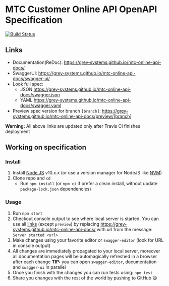 # MTC Customer Online API OpenAPI Specification

[![Build Status](https://travis-ci.org/grey-systems/mtc-online-api-docs.svg?branch=master)](https://travis-ci.org/grey-systems/mtc-online-api-docs)

## Links

- Documentation(ReDoc): https://grey-systems.github.io/mtc-online-api-docs/
- SwaggerUI: https://grey-systems.github.io/mtc-online-api-docs/swagger-ui/
- Look full spec:
  - JSON https://grey-systems.github.io/mtc-online-api-docs/swagger.json
  - YAML https://grey-systems.github.io/mtc-online-api-docs/swagger.yaml
- Preview spec version for branch `[branch]`: https://grey-systems.github.io/mtc-online-api-docs/preview/[branch]

**Warning:** All above links are updated only after Travis CI finishes deployment

## Working on specification

### Install

1.  Install [Node JS](https://nodejs.org/) v10.x.x (or use a version manager for NodeJS like [NVM](https://github.com/nvm-sh/nvm))
2.  Clone repo and `cd`
    - Run `npm install` (or `npm ci` if prefer a clean install, without update `package-lock.json` dependencies)

### Usage

1.  Run `npm start`
2.  Checkout console output to see where local server is started. You can use all [links](#links) (except `preview`) by replacing https://grey-systems.github.io/mtc-online-api-docs/ with url from the message: `Server started <url>`
3.  Make changes using your favorite editor or `swagger-editor` (look for URL in console output)
4.  All changes are immediately propagated to your local server, moreover all documentation pages will be automagically refreshed in a browser after each change
    **TIP:** you can open `swagger-editor`, documentation and `swagger-ui` in parallel
5.  Once you finish with the changes you can run tests using: `npm test`
6.  Share you changes with the rest of the world by pushing to GitHub :smile:
